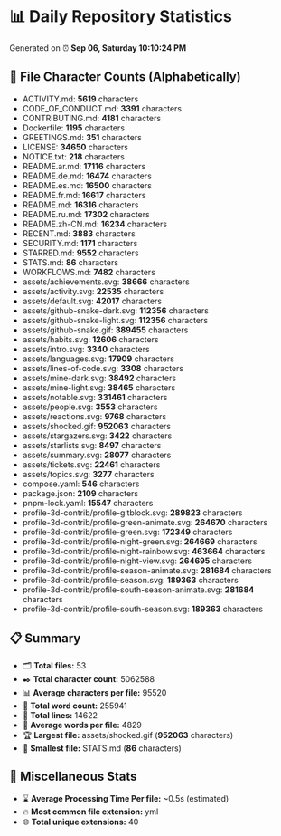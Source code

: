 # 📊 Daily Repository Statistics
Generated on ⏰ **Sep 06, Saturday 10:10:24 PM**

## 📂 File Character Counts (Alphabetically)
- ACTIVITY.md: **5619** characters
- CODE_OF_CONDUCT.md: **3391** characters
- CONTRIBUTING.md: **4181** characters
- Dockerfile: **1195** characters
- GREETINGS.md: **351** characters
- LICENSE: **34650** characters
- NOTICE.txt: **218** characters
- README.ar.md: **17116** characters
- README.de.md: **16474** characters
- README.es.md: **16500** characters
- README.fr.md: **16617** characters
- README.md: **16316** characters
- README.ru.md: **17302** characters
- README.zh-CN.md: **16234** characters
- RECENT.md: **3883** characters
- SECURITY.md: **1171** characters
- STARRED.md: **9552** characters
- STATS.md: **86** characters
- WORKFLOWS.md: **7482** characters
- assets/achievements.svg: **38666** characters
- assets/activity.svg: **22535** characters
- assets/default.svg: **42017** characters
- assets/github-snake-dark.svg: **112356** characters
- assets/github-snake-light.svg: **112356** characters
- assets/github-snake.gif: **389455** characters
- assets/habits.svg: **12606** characters
- assets/intro.svg: **3340** characters
- assets/languages.svg: **17909** characters
- assets/lines-of-code.svg: **3308** characters
- assets/mine-dark.svg: **38492** characters
- assets/mine-light.svg: **38465** characters
- assets/notable.svg: **331461** characters
- assets/people.svg: **3553** characters
- assets/reactions.svg: **9768** characters
- assets/shocked.gif: **952063** characters
- assets/stargazers.svg: **3422** characters
- assets/starlists.svg: **8497** characters
- assets/summary.svg: **28077** characters
- assets/tickets.svg: **22461** characters
- assets/topics.svg: **3277** characters
- compose.yaml: **546** characters
- package.json: **2109** characters
- pnpm-lock.yaml: **15547** characters
- profile-3d-contrib/profile-gitblock.svg: **289823** characters
- profile-3d-contrib/profile-green-animate.svg: **264670** characters
- profile-3d-contrib/profile-green.svg: **172349** characters
- profile-3d-contrib/profile-night-green.svg: **264669** characters
- profile-3d-contrib/profile-night-rainbow.svg: **463664** characters
- profile-3d-contrib/profile-night-view.svg: **264695** characters
- profile-3d-contrib/profile-season-animate.svg: **281684** characters
- profile-3d-contrib/profile-season.svg: **189363** characters
- profile-3d-contrib/profile-south-season-animate.svg: **281684** characters
- profile-3d-contrib/profile-south-season.svg: **189363** characters

## 📋 Summary
- 🗂️ **Total files:** 53
- ✒️ **Total character count:** 5062588
- 📊 **Average characters per file:** 95520
- 📝 **Total word count:** 255941
- 🧾 **Total lines:** 14622
- 📐 **Average words per file:** 4829
- 🏆 **Largest file:** assets/shocked.gif (**952063** characters)
- 🥉 **Smallest file:** STATS.md (**86** characters)

## 🌟 Miscellaneous Stats
- ⌛ **Average Processing Time Per file:** ~0.5s (estimated)
- 🔥 **Most common file extension:** yml
- 🌐 **Total unique extensions:** 40
